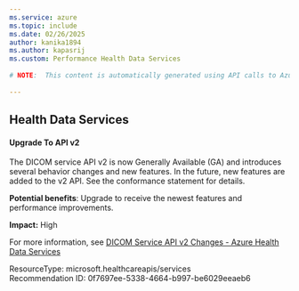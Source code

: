 ```yaml
---
ms.service: azure
ms.topic: include
ms.date: 02/26/2025
author: kanika1894
ms.author: kapasrij
ms.custom: Performance Health Data Services
  
# NOTE:  This content is automatically generated using API calls to Azure. Any edits made on these files will be overwritten in the next run of the script. 
  
---
```

  
## Health Data Services  
  
<!--0f7697ee-5338-4664-b997-be6029eeaeb6_begin-->

#### Upgrade To API v2  
  
The DICOM service API v2 is now Generally Available (GA) and introduces several behavior changes and new features. In the future, new features are added to the v2 API. See the conformance statement for details.  
  
**Potential benefits**: Upgrade to receive the newest features and performance improvements.  

**Impact:** High
  
For more information, see [DICOM Service API v2 Changes - Azure Health Data Services](/azure/healthcare-apis/dicom/dicom-service-v2-api-changes)  

ResourceType: microsoft.healthcareapis/services  
Recommendation ID: 0f7697ee-5338-4664-b997-be6029eeaeb6  


<!--0f7697ee-5338-4664-b997-be6029eeaeb6_end-->

<!--articleBody-->
